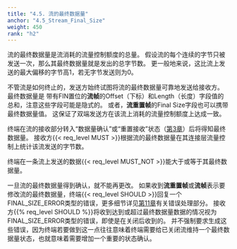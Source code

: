 ```yaml
---
title: "4.5. 流的最终数据量"
anchor: "4.5_Stream_Final_Size"
weight: 450
rank: "h2"
---
```


流的最终数据量是流消耗的流量控制额度的总量。
假设流的每个连续的字节只被发送一次，那么其最终数据量就是发出的总字节数。
更一般地来说，这比流上发送的最大偏移的字节高1，若无字节发送则为0。

不管流是如何终止的，发送方始终试图将流的最终数据量可靠地发送给接收方。
最终数据量是 带有FIN置位的**流帧**的Offset（下标）和Length（长度）字段值的总和，注意这些字段可能是隐式的。
或者，**流重置帧**的Final Size字段也可以携带最终数据量值。
这保证了双端发送方在该流上消耗的流量控制额度上达成一致。

终端在流的接收部分转入“数据量确认”或“重置接收”状态（[第3章]()）后将得知最终数据量。
接收方{{< req_level MUST >}}根据流的最终数据量在其连接层流量控制上统计该流发送的字节数。

终端在一条流上发送的数据{{< req_level MUST_NOT >}}能大于或等于其最终数据量。

一旦流的最终数据量得到确认，就不能再更改。
如果收到**流重置帧**或**流帧**表示要修改流的最终数据量，终端{{< req_level SHOULD >}}回复一个FINAL_SIZE_ERROR类型的错误，更多细节详见[第11章]()有关错误处理部分。
接收方{{% req_level SHOULD %}}将收到达到或超过最终数据量数据的情况视为FINAL_SIZE_ERROR类型的错误，即使是在关闭后收到的。
并不强制要求生成这些错误，因为终端若要做到这一点往往意味着终端需要给已关闭流维持一个最终数据量状态，也就意味着需要增加一个重要的状态确认。
